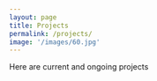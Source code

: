 ```yaml
---
layout: page
title: Projects
permalink: /projects/
image: '/images/60.jpg'
---
```


Here are current and ongoing projects